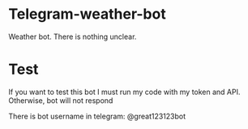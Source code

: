 # Telegram-weather-bot
Weather bot. There is nothing unclear.

# Test
If you want to test this bot I must run my code with my token and API. Otherwise, bot will not respond

There is bot username in telegram: @great123123bot 
